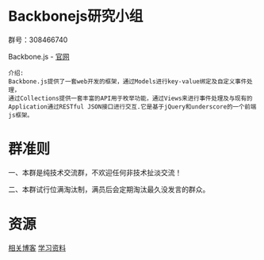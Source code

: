 # Backbonejs研究小组
群号：308466740

Backbone.js - [官网](http://backbonejs.org/)

    介绍:
    Backbone.js提供了一套web开发的框架，通过Models进行key-value绑定及自定义事件处理，
    通过Collections提供一套丰富的API用于枚举功能，通过Views来进行事件处理及与现有的
    Application通过RESTful JSON接口进行交互.它是基于jQuery和underscore的一个前端js框架。

# 群准则
一、本群是纯技术交流群，不欢迎任何非技术扯淡交流！

二、本群试行位满淘汰制，满员后会定期淘汰最久没发言的群众。


# 资源
[相关博客](./bloggers.md)
[学习资料](./resources.md)

